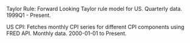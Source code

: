 Taylor Rule: 
Forward Looking Taylor rule model for US. 
Quarterly data. 
1999Q1 - Present.

US CPI: 
Fetches monthly CPI series for different CPI components using FRED API. 
Monthly data.
2000-01-01 to Present.
